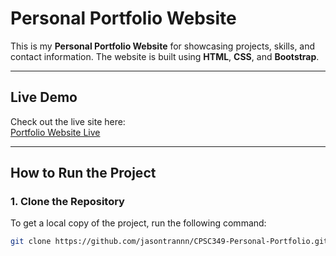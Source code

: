 # Personal Portfolio Website

This is my **Personal Portfolio Website** for showcasing projects, skills, and contact information. The website is built using **HTML**, **CSS**, and **Bootstrap**.

---

## Live Demo

Check out the live site here:  
[Portfolio Website Live](https://jasontrannn.github.io/CPSC349-Personal-Portfolio/)

---

## How to Run the Project

### 1. Clone the Repository
To get a local copy of the project, run the following command:

```bash
git clone https://github.com/jasontrannn/CPSC349-Personal-Portfolio.git
